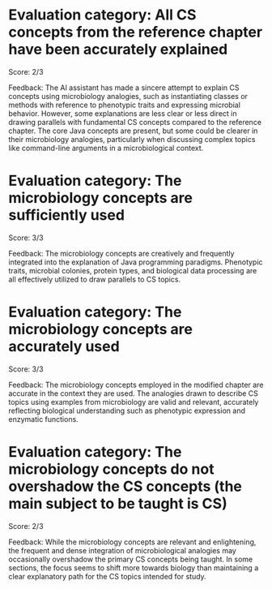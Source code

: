 # Evaluation category: All CS concepts from the reference chapter have been accurately explained

Score: 2/3

Feedback: The AI assistant has made a sincere attempt to explain CS concepts using microbiology analogies, such as instantiating classes or methods with reference to phenotypic traits and expressing microbial behavior. However, some explanations are less clear or less direct in drawing parallels with fundamental CS concepts compared to the reference chapter. The core Java concepts are present, but some could be clearer in their microbiology analogies, particularly when discussing complex topics like command-line arguments in a microbiological context.

# Evaluation category: The microbiology concepts are sufficiently used

Score: 3/3

Feedback: The microbiology concepts are creatively and frequently integrated into the explanation of Java programming paradigms. Phenotypic traits, microbial colonies, protein types, and biological data processing are all effectively utilized to draw parallels to CS topics.

# Evaluation category: The microbiology concepts are accurately used

Score: 3/3

Feedback: The microbiology concepts employed in the modified chapter are accurate in the context they are used. The analogies drawn to describe CS topics using examples from microbiology are valid and relevant, accurately reflecting biological understanding such as phenotypic expression and enzymatic functions.

# Evaluation category: The microbiology concepts do not overshadow the CS concepts (the main subject to be taught is CS)

Score: 2/3

Feedback: While the microbiology concepts are relevant and enlightening, the frequent and dense integration of microbiological analogies may occasionally overshadow the primary CS concepts being taught. In some sections, the focus seems to shift more towards biology than maintaining a clear explanatory path for the CS topics intended for study.

